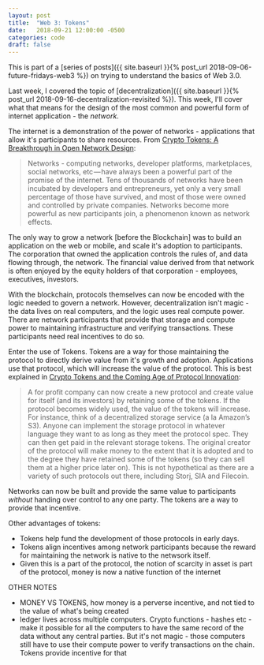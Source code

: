 ```yaml
---
layout: post
title:  "Web 3: Tokens"
date:   2018-09-21 12:00:00 -0500
categories: code
draft: false
---
```


This is part of a [series of posts]({{ site.baseurl }}{% post_url 2018-09-06-future-fridays-web3 %}) on trying to understand the basics of Web 3.0.

Last week, I covered the topic of [decentralization]({{ site.baseurl }}{% post_url 2018-09-16-decentralization-revisited %}). This week, I'll cover what that means for the design of the most common and powerful form of internet application - the _network_.

The internet is a demonstration of the power of networks - applications that allow it's participants to share resources. From [Crypto Tokens: A Breakthrough in Open Network Design](https://medium.com/@cdixon/crypto-tokens-a-breakthrough-in-open-network-design-e600975be2ef): 

> Networks - computing networks, developer platforms, marketplaces, social networks, etc — have always been a powerful part of the promise of the internet. Tens of thousands of networks have been incubated by developers and entrepreneurs, yet only a very small percentage of those have survived, and most of those were owned and controlled by private companies. Networks become more powerful as new participants join, a phenomenon known as network effects. 

The only way to grow a network [before the Blockchain] was to build an application on the web or mobile, and scale it's adoption to participants. The corporation that owned the application controls the rules of, and data flowing through, the network. The financial value derived from that network is often enjoyed by the equity holders of that corporation - employees, executives, investors.

With the blockchain, protocols themselves can now be encoded with the logic needed to govern a network. However, decentralization isn't magic - the data lives on real computers, and the logic uses real compute power. There are network participants that provide that storage and compute power to maintaining infrastructure and verifying transactions. These participants need real incentives to do so.

Enter the use of Tokens. Tokens are a way for those maintaining the protocol to directly derive value from it's growth and adoption. Applications use that protocol, which will increase the value of the protocol. This is best explained in [Crypto Tokens and the Coming Age of Protocol Innovation](https://continuations.com/post/148098927445/crypto-tokens-and-the-coming-age-of-protocol):

> A for profit company can now create a new protocol and create value for itself (and its investors) by retaining some of the tokens. If the protocol becomes widely used, the value of the tokens will increase. For instance, think of a decentralized storage service (a la Amazon’s S3). Anyone can implement the storage protocol in whatever language they want to as long as they meet the protocol spec. They can then get paid in the relevant storage tokens. The original creator of the protocol will make money to the extent that it is adopted and to the degree they have retained some of the tokens (so they can sell them at a higher price later on). This is not hypothetical as there are a variety of such protocols out there, including Storj, SIA and Filecoin.

Networks can now be built and provide the same value to participants _without_ handing over control to any one party. The tokens are a way to provide that incentive.

Other advantages of tokens:
* Tokens help fund the development of those protocols in early days.
* Tokens align incentives among network participants because the reward for maintaining the network is native to the netwsork itself.
* Given this is a part of the protocol, the notion of scarcity in asset is part of the protocol, money is now a native function of the internet



OTHER NOTES
- MONEY VS TOKENS, how money is a perverse incentive, and not tied to the value of what's being created
- ledger lives across multiple computers. Crypto functions - hashes etc - make it possible for all the computers to have the same record of the data without any central parties. But it's not magic - those computers still have to use their compute power to verify transactions on the chain. Tokens provide incentive for that